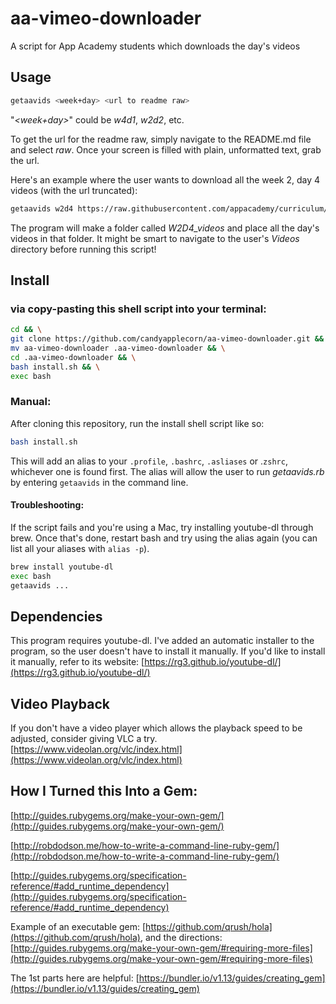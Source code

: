 # aa-vimeo-downloader

A script for App Academy students which downloads the day's videos

## Usage

```bash
getaavids <week+day> <url to readme raw>
```

"_<week+day>_" could be _w4d1_, _w2d2_, etc.

To get the url for the readme raw, simply navigate to the README.md file and select _raw_. 
Once your screen is filled with plain, unformatted text, grab the url.

Here's an example where the user wants to download all the week 2, day 4 videos (with the url truncated):

```bash
getaavids w2d4 https://raw.githubusercontent.com/appacademy/curriculum/.......
```

The program will make a folder called _W2D4_videos_ and place all the day's videos in that folder. It might be smart to
navigate to the user's _Videos_ directory before running this script!

## Install

### via copy-pasting this shell script into your terminal:
```bash
cd && \
git clone https://github.com/candyapplecorn/aa-vimeo-downloader.git && \
mv aa-vimeo-downloader .aa-vimeo-downloader && \
cd .aa-vimeo-downloader && \
bash install.sh && \
exec bash
```

### Manual:

After cloning this repository, run the install shell script like so:

```bash 
bash install.sh
```

This will add an alias to your `.profile`, `.bashrc`, `.asliases` or .`zshrc`, whichever one is found first.
The alias will allow the user to run _getaavids.rb_ by entering `getaavids` in the command line.

#### Troubleshooting:

If the script fails and you're using a Mac, try installing youtube-dl through brew. Once that's done, restart bash and try using the alias again (you can list all your aliases with ```alias -p```).

```bash
brew install youtube-dl
exec bash
getaavids ...
```

## Dependencies

This program requires youtube-dl. I've added an automatic installer to the program, so the user doesn't have to install it manually.
If you'd like to install it manually, refer to its website: [https://rg3.github.io/youtube-dl/](https://rg3.github.io/youtube-dl/)

## Video Playback

If you don't have a video player which allows the playback speed to be adjusted, consider giving VLC a try. [https://www.videolan.org/vlc/index.html](https://www.videolan.org/vlc/index.html)

## How I Turned this Into a Gem:		
	
[http://guides.rubygems.org/make-your-own-gem/](http://guides.rubygems.org/make-your-own-gem/)		

[http://robdodson.me/how-to-write-a-command-line-ruby-gem/](http://robdodson.me/how-to-write-a-command-line-ruby-gem/)		
		
[http://guides.rubygems.org/specification-reference/#add_runtime_dependency](http://guides.rubygems.org/specification-reference/#add_runtime_dependency)		
		
Example of an executable gem: [https://github.com/qrush/hola](https://github.com/qrush/hola), and the directions: [http://guides.rubygems.org/make-your-own-gem/#requiring-more-files](http://guides.rubygems.org/make-your-own-gem/#requiring-more-files)		
		
The 1st parts here are helpful: [https://bundler.io/v1.13/guides/creating_gem](https://bundler.io/v1.13/guides/creating_gem)
